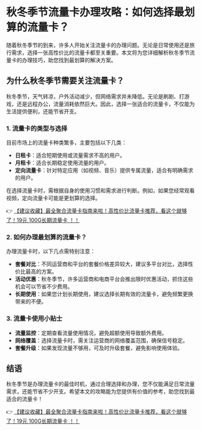 # 秋冬季节流量卡办理攻略：如何选择最划算的流量卡？

随着秋冬季节的到来，许多人开始关注流量卡的办理问题。无论是日常使用还是旅行需求，选择一张高性价比的流量卡都至关重要。本文将为您详细解析秋冬季节流量卡的办理技巧，助您找到最划算的解决方案。

## 为什么秋冬季节需要关注流量卡？

秋冬季节，天气转凉，户外活动减少，但网络需求并未降低。无论是刷剧、打游戏，还是远程办公，流量消耗依然巨大。因此，选择一张适合的流量卡，不仅能为生活提供便利，还能节省开支。

### 1. 流量卡的类型与选择

目前市场上的流量卡种类繁多，主要包括以下几类：

- **日租卡**：适合短期使用或流量需求不高的用户。
- **月租卡**：适合长期稳定使用流量的用户。
- **定向流量卡**：针对特定应用（如视频、音乐）提供专属流量，适合有明确需求的用户。

在选择流量卡时，需根据自身的使用习惯和需求进行判断。例如，如果您经常观看视频，定向流量卡可能是更划算的选择。

👉 [【建议收藏】最全聚合流量卡指南来啦！高性价比流量卡推荐，看这个就够了！19元 100G长期流量卡 ！！](https://bit.ly/Liuliangka)

### 2. 如何办理最划算的流量卡？

办理流量卡时，以下几点需特别注意：

- **套餐对比**：不同运营商和平台的套餐价格差异较大，建议多平台对比，选择性价比最高的方案。
- **活动优惠**：秋冬季节，许多运营商和电商平台会推出限时优惠活动，抓住这些机会可以节省不少费用。
- **长期使用**：如果您计划长期使用，建议选择长期有效的流量卡，避免频繁更换带来的不便。

### 3. 流量卡使用小贴士

- **流量监控**：定期查看流量使用情况，避免超额使用导致额外费用。
- **网络覆盖**：选择流量卡时，需关注运营商的网络覆盖范围，确保信号稳定。
- **套餐升级**：如果发现流量不够用，可及时升级套餐，避免影响使用体验。

## 结语

秋冬季节是办理流量卡的最佳时机，通过合理选择和办理，您不仅能满足日常流量需求，还能节省不少开支。希望本文的攻略能为您提供有价值的参考，助您找到最适合的流量卡！

👉 [【建议收藏】最全聚合流量卡指南来啦！高性价比流量卡推荐，看这个就够了！19元 100G长期流量卡 ！！](https://bit.ly/Liuliangka)